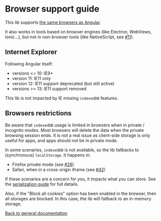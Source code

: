 # Browser support guide

This lib supports [the same browsers as Angular](https://angular.io/guide/browser-support).

It also works in tools based on browser engines (like Electron, WebViews, Ionic...), but not in non-browser tools (like NativeScript, see [#11](https://github.com/cyrilletuzi/angular-async-local-storage/issues/11)).

## Internet Explorer

Following Angular itself:
- versions <= 10: IE9+
- version 11: IE11 only
- version 12: IE11 support deprecated (but still active)
- versions >= 13: IE11 support removed

This lib is not impacted by IE missing `indexedDB` features.

## Browsers restrictions

Be aware that `indexedDB` usage is limited in browsers when in private / incognito modes. Most browsers will delete the data when the private browsing session ends.  It is not a real issue as client-side storage is only useful for apps, and apps should not be in private mode.

In some scenarios, `indexedDB`  is not available, so the lib fallbacks to (synchronous) `localStorage`. It happens in:
- Firefox private mode (see [#26](https://github.com/cyrilletuzi/angular-async-local-storage/issues/26))
- Safari, when in a cross-origin iframe (see [#42](https://github.com/cyrilletuzi/angular-async-local-storage/issues/42))

If these scenarios are a concern for you, it impacts what you can store. See the [serialization guide](./SERIALIZATION.md) for full details.

Also, if the "Block all cookies" option has been enabled in the browser, then all storages are blocked. In this case, the lib will fallback to an in-memory storage.

[Back to general documentation](../README.md)

